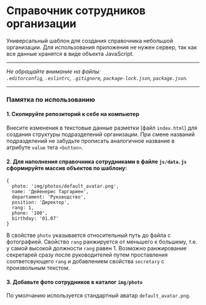 # Справочник сотрудников организации

Универсальный шаблон для создания справочника небольшой организации. Для использования приложения не нужен сервер, так как все данные хранятся в виде объекта JavaScript.

---

_Не обращайте внимание на файлы:_<br>
_`.editorconfig`, `.eslintrc`, `.gitignore`, `package-lock.json`, `package.json`._

---

### Памятка по использованию

#### 1. Скопируйте репозиторий к себе на компьютер

Внесите изменения в текстовые данные разметки (файл `index.html`) для создания структуры подразделений организации. При смене названий подразделений не забудьте прописать аналогичное название в атрибуте `value` тега `<button>`.

#### 2. Для наполнения справочника сотрудниками в файле `js/data.js` сформируйте массив объектов по шаблону:

```
{
  photo: 'img/photos/default_avatar.png',
  name: 'Дейенерис Таргариен',
  departament: 'Руководство',
  position: 'Директор',
  rang: 1,
  phone: '100',
  birthday: '01.07'
}
```
В свойстве `photo` указывается относительный путь до файла с фотографией.
Свойство `rang` ранжируется от меньшего к большему, т.е. у самой высокой должности `rang` равен 1.
Возможно ранжирование секретарей сразу после руководителей путем проставления соответсвующего `rang` и добавлением свойства `secretary` с произвольным текстом.

#### 3. Добавьте фото сотрудников в каталог `img/photo`

По умолчанию используется стандартный аватар `default_avatar.png`.
